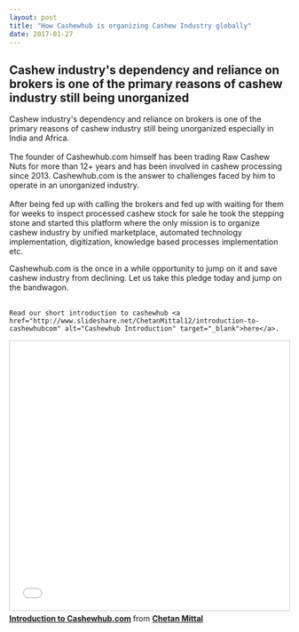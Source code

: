 ```yaml
---
layout: post
title: "How Cashewhub is organizing Cashew Industry globally"
date: 2017-01-27
---
```

<div class="blurb">
  <h2>Cashew industry's dependency and reliance on brokers is one of the primary reasons of cashew industry still being unorganized</h2>
  <p>
    Cashew industry's dependency and reliance on brokers is one of the primary reasons of cashew industry still being unorganized especially in India and Africa. <br /><br />
    The founder of Cashewhub.com himself has been trading Raw Cashew Nuts for more than 12+ years and has been involved in cashew processing since 2013. Cashewhub.com is the answer to challenges faced by him to operate in an unorganized industry. <br /><br />
    After being fed up with calling the brokers and fed up with waiting for them for weeks to inspect processed cashew stock for sale he took the stepping stone and started this platform where the only mission is to organize cashew industry by unified marketplace, automated technology implementation, digitization, knowledge based processes implementation etc.
  </p>
  <p>
    Cashewhub.com is the once in a while opportunity to jump on it and save cashew industry from declining. Let us take this pledge today and jump on the bandwagon. <br /><br />

    Read our short introduction to cashewhub <a href="http://www.slideshare.net/ChetanMittal12/introduction-to-cashewhubcom" alt="Cashewhub Introduction" target="_blank">here</a>.
  </p>
  <iframe src="//www.slideshare.net/slideshow/embed_code/key/roOrhoYeYuomke" width="595" height="485" frameborder="0" marginwidth="0" marginheight="0" scrolling="no" style="border:1px solid #CCC; border-width:1px; margin-bottom:5px; max-width: 100%;" allowfullscreen> </iframe> <div style="margin-bottom:5px"> <strong> <a href="//www.slideshare.net/ChetanMittal12/introduction-to-cashewhubcom" title="Introduction to Cashewhub.com" target="_blank">Introduction to Cashewhub.com</a> </strong> from <strong><a target="_blank" href="//www.slideshare.net/ChetanMittal12">Chetan Mittal</a></strong> </div>
  <p><br /></p>
</div>
